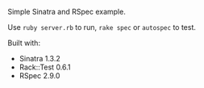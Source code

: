 Simple Sinatra and RSpec example.

Use `ruby server.rb` to run, `rake spec` or `autospec` to test.

Built with: 

* Sinatra 1.3.2
* Rack::Test 0.6.1 
* RSpec 2.9.0 

